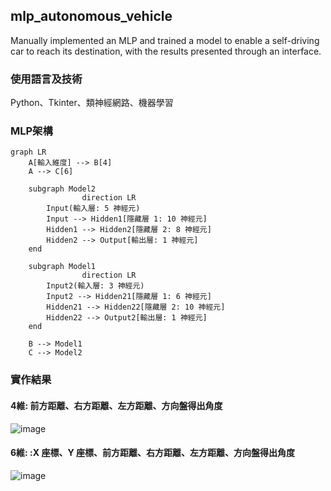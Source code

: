 ## mlp_autonomous_vehicle
Manually implemented an MLP and trained a model to enable a self-driving car to reach its destination, with the results presented through an interface.
### 使用語言及技術
Python、Tkinter、類神經網路、機器學習
### MLP架構
```mermaid
graph LR
    A[輸入維度] --> B[4]
    A --> C[6]

    subgraph Model2
				direction LR
        Input(輸入層: 5 神經元)
        Input --> Hidden1[隱藏層 1: 10 神經元]
        Hidden1 --> Hidden2[隱藏層 2: 8 神經元]
        Hidden2 --> Output[輸出層: 1 神經元]
    end

    subgraph Model1
				direction LR
        Input2(輸入層: 3 神經元)
        Input2 --> Hidden21[隱藏層 1: 6 神經元]
        Hidden21 --> Hidden22[隱藏層 2: 10 神經元]
        Hidden22 --> Output2[輸出層: 1 神經元]
    end

    B --> Model1
    C --> Model2
```

### 實作結果
#### 4維: 前方距離、右方距離、左方距離、方向盤得出角度 
![image](https://github.com/user-attachments/assets/77502ed6-5cdc-4d01-a134-659a89f1d3a8)

#### 6維: :X 座標、Y 座標、前方距離、右方距離、左方距離、方向盤得出角度
![image](https://github.com/user-attachments/assets/0132aada-aa69-4b5a-a060-39c23582536a)

